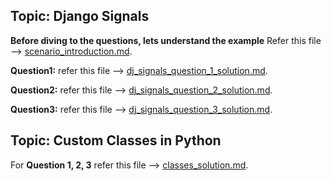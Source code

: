## Topic: Django Signals

**Before diving to the questions, lets understand the example**
Refer this file --> [scenario_introduction.md](scenario_introduction.md).

**Question1:** refer this file --> [dj_signals_question_1_solution.md](dj_signals_question_1_solution.md).

**Question2:** refer this file --> [dj_signals_question_2_solution.md](dj_signals_question_2_solution.md).

**Question3:** refer this file --> [dj_signals_question_3_solution.md](dj_signals_question_3_solution.md).

## Topic: Custom Classes in Python

For **Question 1, 2, 3** refer this file --> [classes_solution.md](classes_solution.md).